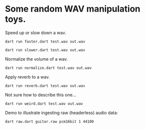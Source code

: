 # Some random WAV manipulation toys.

Speed up or slow down a wav.

`dart run faster.dart test.wav out.wav`

`dart run slower.dart test.wav out.wav`

Normalize the volume of a wav.

`dart run normalize.dart test.wav out.wav`

Apply reverb to a wav.

`dart run reverb.dart test.wav out.wav`

Not sure how to describe this one...

`dart run weird.dart test.wav out.wav`

Demo to illustrate ingesting raw (headerless) audio data:

`dart raw.dart guitar.raw pcm16bit 1 44100`